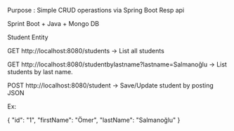 Purpose : Simple CRUD operastions via Spring Boot Resp api

Sprint Boot + Java  + Mongo DB


Student Entity

GET  http://localhost:8080/students                                 -> List all students

GET  http://localhost:8080/studentbylastname?lastname=Salmanoğlu    -> List students by last name. 

POST http://localhost:8080/student                                  -> Save/Update student by posting JSON

Ex:

{
    "id": "1",
    "firstName": "Ömer",
    "lastName": "Salmanoğlu"
}







